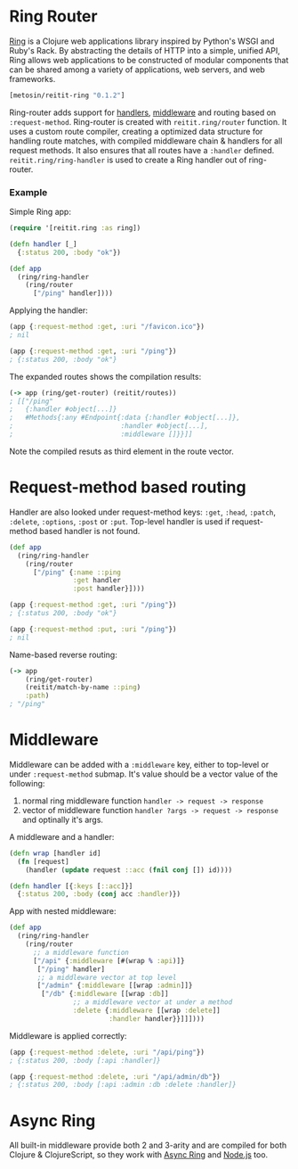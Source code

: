 # Ring Router

[Ring](https://github.com/ring-clojure/ring) is a Clojure web applications library inspired by Python's WSGI and Ruby's Rack. By abstracting the details of HTTP into a simple, unified API, Ring allows web applications to be constructed of modular components that can be shared among a variety of applications, web servers, and web frameworks.

```clj
[metosin/reitit-ring "0.1.2"]
```

Ring-router adds support for [handlers](https://github.com/ring-clojure/ring/wiki/Concepts#handlers), [middleware](https://github.com/ring-clojure/ring/wiki/Concepts#middleware) and routing based on `:request-method`. Ring-router is created with `reitit.ring/router` function. It uses a custom route compiler, creating a optimized data structure for handling route matches, with compiled middleware chain & handlers for all request methods. It also ensures that all routes have a `:handler` defined. `reitit.ring/ring-handler` is used to create a Ring handler out of ring-router.

### Example

Simple Ring app:

```clj
(require '[reitit.ring :as ring])

(defn handler [_]
  {:status 200, :body "ok"})

(def app
  (ring/ring-handler
    (ring/router
      ["/ping" handler])))
```

Applying the handler:

```clj
(app {:request-method :get, :uri "/favicon.ico"})
; nil
```

```clj
(app {:request-method :get, :uri "/ping"})
; {:status 200, :body "ok"}
```

The expanded routes shows the compilation results:

```clj
(-> app (ring/get-router) (reitit/routes))
; [["/ping"
;   {:handler #object[...]}
;   #Methods{:any #Endpoint{:data {:handler #object[...]},
;                           :handler #object[...],
;                           :middleware []}}]]
```

Note the compiled resuts as third element in the route vector.

# Request-method based routing

Handler are also looked under request-method keys: `:get`, `:head`, `:patch`, `:delete`, `:options`, `:post` or `:put`. Top-level handler is used if request-method based handler is not found.

```clj
(def app
  (ring/ring-handler
    (ring/router
      ["/ping" {:name ::ping
                :get handler
                :post handler}])))

(app {:request-method :get, :uri "/ping"})
; {:status 200, :body "ok"}

(app {:request-method :put, :uri "/ping"})
; nil
```

Name-based reverse routing:

```clj
(-> app
    (ring/get-router)
    (reitit/match-by-name ::ping)
    :path)
; "/ping"
```

# Middleware

Middleware can be added with a `:middleware` key, either to top-level or under `:request-method` submap. It's value should be a vector value of the following:

1. normal ring middleware function `handler -> request -> response`
2. vector of middleware function `handler ?args -> request -> response` and optinally it's args.

A middleware and a handler:

```clj
(defn wrap [handler id]
  (fn [request]
    (handler (update request ::acc (fnil conj []) id))))

(defn handler [{:keys [::acc]}]
  {:status 200, :body (conj acc :handler)})
```

App with nested middleware:

```clj
(def app
  (ring/ring-handler
    (ring/router
      ;; a middleware function
      ["/api" {:middleware [#(wrap % :api)]}
       ["/ping" handler]
       ;; a middleware vector at top level
       ["/admin" {:middleware [[wrap :admin]]}
        ["/db" {:middleware [[wrap :db]]
                ;; a middleware vector at under a method
                :delete {:middleware [[wrap :delete]]
                         :handler handler}}]]])))
```

Middleware is applied correctly:

```clj
(app {:request-method :delete, :uri "/api/ping"})
; {:status 200, :body [:api :handler]}
```

```clj
(app {:request-method :delete, :uri "/api/admin/db"})
; {:status 200, :body [:api :admin :db :delete :handler]}
```

# Async Ring

All built-in middleware provide both 2 and 3-arity and are compiled for both Clojure & ClojureScript, so they work with [Async Ring](https://www.booleanknot.com/blog/2016/07/15/asynchronous-ring.html) and [Node.js](https://nodejs.org) too.
